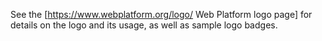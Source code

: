 See the [https://www.webplatform.org/logo/ Web Platform logo page] for details on the logo and its usage, as well as sample logo badges.